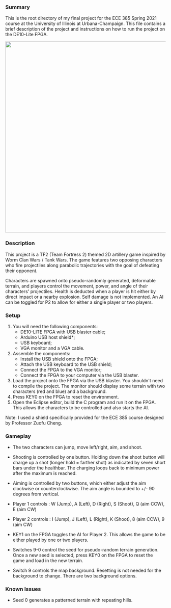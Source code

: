 ### Summary

This is the root directory of my final project for the ECE 385 Spring 2021
course at the University of Illinois at Urbana-Champaign. This file contains
a brief description of the project and instructions on how to run the project
on the DE10-Lite FPGA.

[<img src="FinalProject_files/gameplay_screenshot.png" width="600">](https://youtu.be/jKR__l8tKLg)


### Description

This project is a TF2 (Team Fortress 2) themed 2D artillery game inspired by
Worm Clan Wars / Tank Wars. The game features two opposing characters who
fire projectiles along parabolic trajectories with the goal of defeating
their opponent. 

Characters are spawned onto pseudo-randomly generated, deformable terrain,
and players control the movement, power, and angle of their characters'
projectiles. Health is deducted when a player is hit either by direct impact
or a nearby explosion. Self damage is not implemented. An AI can be toggled 
for P2 to allow for either a single player or two players.


### Setup

1. You will need the following components:
    - DE10-LITE FPGA with USB blaster cable;
    - Arduino USB host shield*;
    - USB keyboard;
    - VGA monitor and a VGA cable.
2. Assemble the components:
    - Install the USB shield onto the FPGA;
    - Attach the USB keyboard to the USB shield;
    - Connect the FPGA to the VGA monitor;
    - Connect the FPGA to your computer via the USB blaster.
3. Load the project onto the FPGA via the USB blaster. You shouldn't need to
compile the project. The monitor should display some terrain with two
characters (red and blue) and a background. 
4. Press KEY0 on the FPGA to reset the environment.
5. Open the Eclipse editor, build the C program and run it on the FPGA. This
allows the characters to be controlled and also starts the AI.

Note: I used a shield specifically provided for the ECE 385 course designed by
Professor Zuofu Cheng.


### Gameplay

- The two characters can jump, move left/right, aim, and shoot. 

- Shooting is controlled by one button. Holding down the shoot button will
charge up a shot (longer hold = farther shot) as indicated by seven short
bars under the healthbar. The charging loops back to minimum power after the
maximum is reached.

- Aiming is controlled by two buttons, which either adjust the aim clockwise
or counterclockwise. The aim angle is bounded to +/- 90 degrees from 
vertical.

- Player 1 controls : W (Jump), A (Left), D (Right),
                      S (Shoot), Q (aim CCW), E (aim CW)

- Player 2 controls : I (Jump), J (Left), L (Right),
                      K (Shoot), 8 (aim CCW), 9 (aim CW)

- KEY1 on the FPGA toggles the AI for Player 2. This allows the game to be
either played by one or two players.

- Switches 9-0 control the seed for pseudo-random terrain generation. Once a
new seed is selected, press KEY0 on the FPGA to reset the game and load in
the new terrain.

- Switch 9 controls the map background. Resetting is not needed for the
background to change. There are two background options.


### Known Issues

- Seed 0 generates a patterned terrain with repeating hills.
